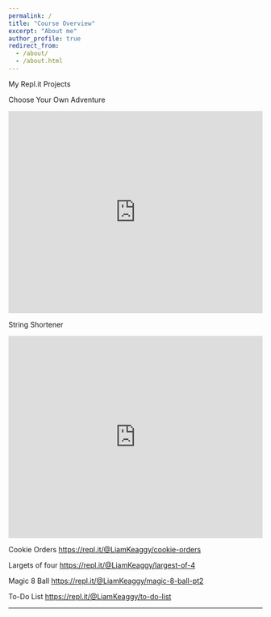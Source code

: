 ```yaml
---
permalink: /
title: "Course Overview"
excerpt: "About me"
author_profile: true
redirect_from: 
  - /about/
  - /about.html
---
```


My Repl.it Projects

Choose Your Own Adventure
<iframe height="400px" width="100%" src="https://repl.it/@LiamKeaggy/chooseYourOwnAdventure?lite=true" scrolling="no" frameborder="no" allowtransparency="true" allowfullscreen="true" sandbox="allow-forms allow-pointer-lock allow-popups allow-same-origin allow-scripts allow-modals"></iframe>

String Shortener
<iframe height="400px" width="100%" src="https://repl.it/@LiamKeaggy/string-shortener?lite=true" scrolling="no" frameborder="no" allowtransparency="true" allowfullscreen="true" sandbox="allow-forms allow-pointer-lock allow-popups allow-same-origin allow-scripts allow-modals"></iframe>

Cookie Orders
https://repl.it/@LiamKeaggy/cookie-orders

Largets of four
https://repl.it/@LiamKeaggy/largest-of-4

Magic 8 Ball
https://repl.it/@LiamKeaggy/magic-8-ball-pt2

To-Do List
https://repl.it/@LiamKeaggy/to-do-list

---

